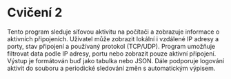 # Cvičení 2

Tento program sleduje síťovou aktivitu na počítači a zobrazuje informace o aktivních připojeních. Uživatel může zobrazit lokální i vzdálené IP adresy a porty, stav připojení a používaný protokol (TCP/UDP). Program umožňuje filtrovat data podle IP adresy, portu nebo zobrazit pouze aktivní připojení. Výstup je formátován buď jako tabulka nebo JSON. Dále podporuje logování aktivit do souboru a periodické sledování změn s automatickým výpisem.

